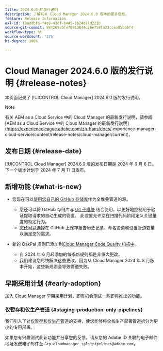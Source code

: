 ```yaml
---
title: 2024.6.0 的发行说明
description: 了解有关 Cloud Manager 2024.6.0 版本的更多信息。
feature: Release Information
exl-id: f3addbf6-f4a9-43df-b445-1b24d21d221b
source-git-commit: 984269e5fe70913644d26e759fa21ccea0536bf4
workflow-type: ht
source-wordcount: '276'
ht-degree: 100%

---
```


# Cloud Manager 2024.6.0 版的发行说明 {#release-notes}

本页面记录了 [!UICONTROL Cloud Manager] 2024.6.0 版的发行说明。

>[!NOTE]
>
>有关 AEM as a Cloud Service 中的 Cloud Manager 的最新发行说明，请参阅 [AEM as a Cloud Service 中的 Cloud Manager 的最新发行说明](https://experienceleague.adobe.com/zh-hans/docs/ experience-manager-cloud-service/content/release-notes/cloud-manager/current)。

## 发布日期 {#release-date}

[!UICONTROL Cloud Manager] 2024.6.0 版的发布日期是 2024 年 6 月 6 日。下一个版本计划于 2024 年 7 月 11 日发布。

## 新增功能 {#what-is-new}

* 您现在可以[使用您自己的 GitHub 存储库](/help/managing-code/private-repositories.md)作为全堆叠管道的源。

   * 您还可以将 GitHub 存储库与 [Git 子模块](/help/managing-code/git-submodules.md) 结合使用，以更好地控制用于验证提取请求的自动生成的管道。 此设置允许您在扫描代码阶段定义关键量度的特定行为。
   * [您还可以选择](/help/managing-code/github-check-config.md)在 GitHub 上保存报告历史记录、命名管道和设置管道变量以满足您的需求。
* 新的 OakPal 规则已添加到[Cloud Manager Code Quality 扫描中](/help/using/custom-code-quality-rules.md#oakpal-ui-content-package)。
   * 自 2024 年 6 月起添加的每条新规则都是非重大更改。
   * 我们建议您尽快解决这些更改，因为从 Cloud Manager 2024 年 8 月版本开始，这些新规则会导致管道失败。

## 早期采用计划 {#early-adoption}

加入 Cloud Manager 早期采用计划，即有机会测试一些即将推出的功能。

### 仅暂存和仅生产管道 {#staging-production-only-pipelines}

我们引入了对[仅暂存和仅生产管道](/help/using/stage-prod-only.md)的支持，使您能够将全栈生产部署管道拆分为更小的专用部署。

如果您有兴趣测试此新功能并分享您的反馈，请从您的 Adobe ID 关联的电子邮件地址发送电子邮件至 `Grp-cloudmanager_splitpipelines@adobe.com`。
